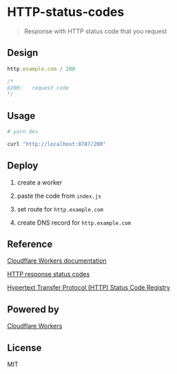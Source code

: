 # HTTP-status-codes

> Response with HTTP status code that you request

## Design

```js
http.example.com / 200

/*
@200:   request code
*/
```

## Usage

```sh
# yarn dev

curl "http://localhost:8787/200"
```

## Deploy

1. create a worker

2. paste the code from `index.js`

3. set route for `http.example.com`

4. create DNS record for `http.example.com`

## Reference

[Cloudflare Workers documentation](https://developers.cloudflare.com/workers/)

[HTTP response status codes](https://developer.mozilla.org/en-US/docs/Web/HTTP/Status)

[Hypertext Transfer Protocol (HTTP) Status Code Registry](https://www.iana.org/assignments/http-status-codes/http-status-codes.xhtml)

## Powered by

[Cloudflare Workers](https://workers.dev/)

## License

MIT
